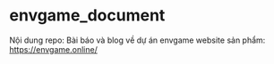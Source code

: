 # envgame_document
Nội dung repo: Bài báo và blog về dự án envgame
website sản phẩm: https://envgame.online/
